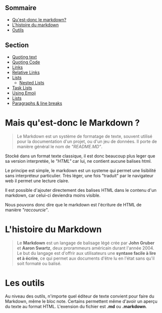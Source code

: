
## Sommaire
- [Qu'est-donc le markdown?](#explication)
- [L'histoire du markdown](#histoire)
- [Outils](#outils)

  

## Section
- [Quoting text](#quotingText)
- [Quoting Code](#quotingCode)
- [Links](#links)
- [Relative Links](#relativeLinks)
- [Lists](#list)
   - [Nested Lists](#nestedLists)
- [Task Lists](#taskLists)
- [Using Emoji](#emoji)
- [Lists](#list)
- [Paragraphs & line breaks](#paragraphs)



# Mais qu'est-donc le Markdown ? <a id="explication"></a>

> Le Markdown est un système de formatage de texte, souvent utilisé pour la documentation d'un projet, ou d'un jeu de données.
Il porte de manière général le nom de _"README.MD"_.


Stocké dans un format texte classique, il est donc beaucoup plus leger que sa version interpretée, le _"HTML"_ car lui, ne contient aucune balises html.


Le principe est simple, le markdown est un systeme qui permet une lisibilité sans interpréteur particulier. Très léger, une fois "traduit" par le navigateur web
il permet une lecture claire.

Il est possible d'ajouter directement des balises HTML dans le contenu d'un markdown, car celui-ci deviendra moins visible.

Nous pouvons donc dire que le markdown est l'écriture de HTML de manière _"raccourcie"_.


# L'histoire du Markdown <a id="histoire"></a>

>Le **Markdown** est un langage de balisage légé crée par **John Gruber** et **Aaron Swartz**, deux prorammeurs américain durant l'année 2004. Le but du langage est d'offrir aux utilisateurs une **syntaxe facile à lire et à écrire**, ce qui permet aux documents d'être lu en l'état sans qu'il soit formaté ou balisé.

# Les outils <a id="outils"></a>

Au niveau des outils, n'importe quel éditeur de texte convient pour faire du Markdown, même le bloc note. Certains permettent même d'avoir un aperçu du texte au format HTML.
L'exension du fichier est **.md** ou **.markdown**.